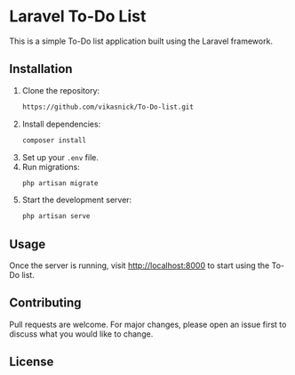 # Laravel To-Do List

This is a simple To-Do list application built using the Laravel framework.

## Installation

1. Clone the repository:
    ```bash
    https://github.com/vikasnick/To-Do-list.git
    ```
2. Install dependencies:
    ```bash
    composer install
    ```
3. Set up your `.env` file.
4. Run migrations:
    ```bash
    php artisan migrate
    ```
5. Start the development server:
    ```bash
    php artisan serve
    ```

## Usage

Once the server is running, visit [http://localhost:8000](http://localhost:8000) to start using the To-Do list.

## Contributing

Pull requests are welcome. For major changes, please open an issue first to discuss what you would like to change.

## License


